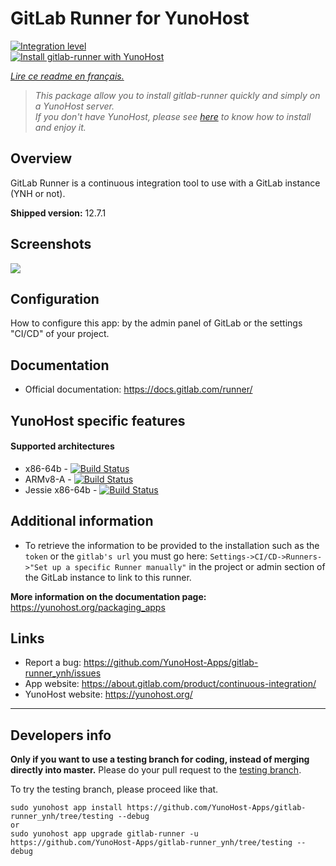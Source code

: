 # GitLab Runner for YunoHost

[![Integration level](https://dash.yunohost.org/integration/gitlab-runner.svg)](https://dash.yunohost.org/appci/app/gitlab-runner)  
[![Install gitlab-runner with YunoHost](https://install-app.yunohost.org/install-with-yunohost.png)](https://install-app.yunohost.org/?app=gitlab-runner)

*[Lire ce readme en français.](./README_fr.md)*

> *This package allow you to install gitlab-runner quickly and simply on a YunoHost server.  
If you don't have YunoHost, please see [here](https://yunohost.org/#/install) to know how to install and enjoy it.*

## Overview
GitLab Runner is a continuous integration tool to use with a GitLab instance (YNH or not).

**Shipped version:** 12.7.1

## Screenshots

![](https://about.gitlab.com/images/ci/ci-cd-test-deploy-illustration_2x.png)

## Configuration

How to configure this app: by the admin panel of GitLab or the settings "CI/CD" of your project.

## Documentation

 * Official documentation: https://docs.gitlab.com/runner/

## YunoHost specific features

#### Supported architectures

* x86-64b - [![Build Status](https://ci-apps.yunohost.org/ci/logs/gitlab-runner%20%28Community%29.svg)](https://ci-apps.yunohost.org/ci/apps/gitlab-runner/)
* ARMv8-A - [![Build Status](https://ci-apps-arm.yunohost.org/ci/logs/gitlab-runner%20%28Community%29.svg)](https://ci-apps-arm.yunohost.org/ci/apps/gitlab-runner/)
* Jessie x86-64b - [![Build Status](https://ci-stretch.nohost.me/ci/logs/gitlab-runner%20%28Community%29.svg)](https://ci-stretch.nohost.me/ci/apps/gitlab-runner/)

## Additional information

* To retrieve the information to be provided to the installation such as the `token` or the `gitlab's url` you must go here: `Settings->CI/CD->Runners->"Set up a specific Runner manually"` in the project or admin section of the GitLab instance to link to this runner.

**More information on the documentation page:**  
https://yunohost.org/packaging_apps

## Links

 * Report a bug: https://github.com/YunoHost-Apps/gitlab-runner_ynh/issues
 * App website: https://about.gitlab.com/product/continuous-integration/
 * YunoHost website: https://yunohost.org/

---

Developers info
----------------

**Only if you want to use a testing branch for coding, instead of merging directly into master.**
Please do your pull request to the [testing branch](https://github.com/YunoHost-Apps/gitlab-runner_ynh/tree/testing).

To try the testing branch, please proceed like that.
```
sudo yunohost app install https://github.com/YunoHost-Apps/gitlab-runner_ynh/tree/testing --debug
or
sudo yunohost app upgrade gitlab-runner -u https://github.com/YunoHost-Apps/gitlab-runner_ynh/tree/testing --debug
```

